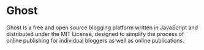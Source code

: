 # Ghost

Ghost is a free and open source blogging platform written in JavaScript and distributed under the MIT License, designed to simplify the process of online publishing for individual bloggers as well as online publications.